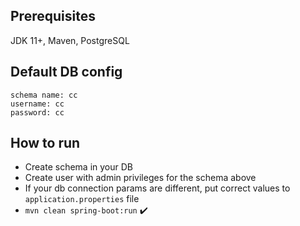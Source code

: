 ## Prerequisites
JDK 11+, Maven, PostgreSQL
## Default DB config
```   
schema name: cc
username: cc
password: cc
```
## How to run
- Create schema in your DB 
- Create user with admin privileges for the schema above  
- If your db connection params are different, put correct values to `application.properties` file
- `mvn clean spring-boot:run` :heavy_check_mark: 

